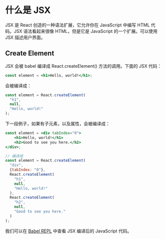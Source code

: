 # 什么是 JSX

JSX 是 React 创造的一种语法扩展，它允许你在 JavaScript 中编写 HTML 代码。JSX 语法看起来很像 HTML，但是它是 JavaScript 的一个扩展。可以使用 JSX 描述用户界面。

## Create Element

JSX 会被 babel 编译成 React.createElement() 方法的调用。下面的 JSX 代码：

```jsx
const element = <h1>Hello, world!</h1>;
```

会被编译成：

```js
const element = React.createElement(
  "h1",
  null,
  "Hello, world!"
);
```

下一段例子，如果有子元素，以及属性，会被编译成：

```jsx
const element = <div tabIndex="0">
    <h1>Hello, world!</h1>  
    <h2>Good to see you here.</h2>
</div>;

// 编译成
const element = React.createElement(
  "div",
  {tabIndex: "0"},
  React.createElement(
    "h1",
    null,
    "Hello, world!"
  ),
  React.createElement(
    "h2",
    null,
    "Good to see you here."
  )
);
```

我们可以在 [Babel REPL](https://babeljs.io/repl/) 中查看 JSX 编译后的 JavaScript 代码。
